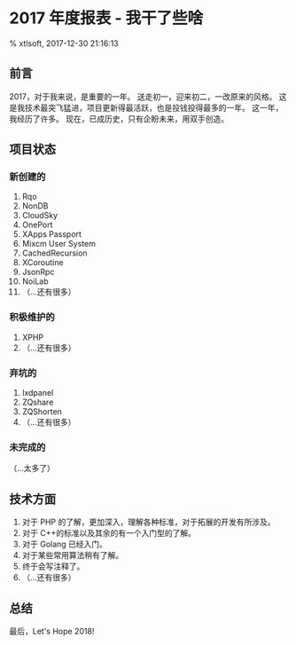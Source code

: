 # 2017 年度报表 - 我干了些啥

% xtlsoft, 2017-12-30 21:16:13

## 前言

2017，对于我来说，是重要的一年。
送走初一，迎来初二，一改原来的风格。
这是我技术最突飞猛进，项目更新得最活跃，也是投钱投得最多的一年。
这一年，我经历了许多。
现在，已成历史，只有企盼未来，用双手创造。

## 项目状态

### 新创建的

1. Rqo
2. NonDB
3. CloudSky
4. OnePort
5. XApps Passport
6. Mixcm User System
7. CachedRecursion
8. XCoroutine
9. JsonRpc
10. NoiLab
11. （...还有很多）

### 积极维护的

1. XPHP
2. （...还有很多）

### 弃坑的

1. lxdpanel
2. ZQshare
3. ZQShorten
4. （...还有很多）

### 未完成的

（...太多了）

## 技术方面

1. 对于 PHP 的了解，更加深入，理解各种标准，对于拓展的开发有所涉及。
2. 对于 C++的标准以及其余的有一个入门型的了解。
3. 对于 Golang 已经入门。
4. 对于某些常用算法稍有了解。
5. 终于会写注释了。
6. （...还有很多）

## 总结

最后，Let's Hope 2018!
